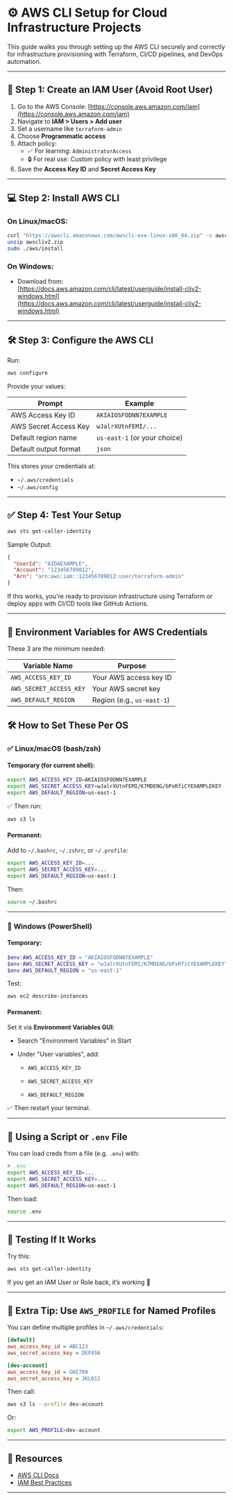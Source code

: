 # ⚙️ AWS CLI Setup for Cloud Infrastructure Projects

This guide walks you through setting up the AWS CLI securely and correctly for infrastructure provisioning with Terraform, CI/CD pipelines, and DevOps automation.

---

## 🔐 Step 1: Create an IAM User (Avoid Root User)

1. Go to the AWS Console: [https://console.aws.amazon.com/iam](https://console.aws.amazon.com/iam)
2. Navigate to **IAM > Users > Add user**
3. Set a username like `terraform-admin`
4. Choose **Programmatic access**
5. Attach policy:  
   - ✅ For learning: `AdministratorAccess`  
   - 🔒 For real use: Custom policy with least privilege
6. Save the **Access Key ID** and **Secret Access Key**

---

## 💻 Step 2: Install AWS CLI

### On Linux/macOS:
```bash
curl "https://awscli.amazonaws.com/awscli-exe-linux-x86_64.zip" -o awscliv2.zip
unzip awscliv2.zip
sudo ./aws/install
```

### On Windows:
- Download from: [https://docs.aws.amazon.com/cli/latest/userguide/install-cliv2-windows.html](https://docs.aws.amazon.com/cli/latest/userguide/install-cliv2-windows.html)

---

## 🛠️ Step 3: Configure the AWS CLI

Run:
```bash
aws configure
```

Provide your values:

| Prompt                | Example                      |
| --------------------- | ---------------------------- |
| AWS Access Key ID     | `AKIAIOSFODNN7EXAMPLE`       |
| AWS Secret Access Key | `wJalrXUtnFEMI/...`          |
| Default region name   | `us-east-1` (or your choice) |
| Default output format | `json`                       |

This stores your credentials at:
- `~/.aws/credentials`
- `~/.aws/config`

---

## ✅ Step 4: Test Your Setup

```bash
aws sts get-caller-identity
```

Sample Output:
```json
{
  "UserId": "AIDAEXAMPLE",
  "Account": "123456789012",
  "Arn": "arn:aws:iam::123456789012:user/terraform-admin"
}
```

If this works, you're ready to provision infrastructure using Terraform or deploy apps with CI/CD tools like GitHub Actions.

---

## 🔐 **Environment Variables for AWS Credentials**

These 3 are the minimum needed:

| Variable Name           | Purpose                    |
| ----------------------- | -------------------------- |
| `AWS_ACCESS_KEY_ID`     | Your AWS access key ID     |
| `AWS_SECRET_ACCESS_KEY` | Your AWS secret key        |
| `AWS_DEFAULT_REGION`    | Region (e.g., `us-east-1`) |


## 🛠️ **How to Set These Per OS**

### ✅ **Linux/macOS (bash/zsh)**

#### Temporary (for current shell):

```bash
export AWS_ACCESS_KEY_ID=AKIAIOSFODNN7EXAMPLE
export AWS_SECRET_ACCESS_KEY=wJalrXUtnFEMI/K7MDENG/bPxRfiCYEXAMPLEKEY
export AWS_DEFAULT_REGION=us-east-1
```

✅ Then run:

```bash
aws s3 ls
```

#### Permanent:

Add to `~/.bashrc`, `~/.zshrc`, or `~/.profile`:

```bash
export AWS_ACCESS_KEY_ID=...
export AWS_SECRET_ACCESS_KEY=...
export AWS_DEFAULT_REGION=us-east-1
```

Then:

```bash
source ~/.bashrc
```

---

### 🫯 **Windows (PowerShell)**

#### Temporary:

```powershell
$env:AWS_ACCESS_KEY_ID = "AKIAIOSFODNN7EXAMPLE"
$env:AWS_SECRET_ACCESS_KEY = "wJalrXUtnFEMI/K7MDENG/bPxRfiCYEXAMPLEKEY"
$env:AWS_DEFAULT_REGION = "us-east-1"
```

Test:

```powershell
aws ec2 describe-instances
```

#### Permanent:

Set it via **Environment Variables GUI**:

- Search "Environment Variables" in Start
    
- Under "User variables", add:
    
    - `AWS_ACCESS_KEY_ID`
        
    - `AWS_SECRET_ACCESS_KEY`
        
    - `AWS_DEFAULT_REGION`

✅ Then restart your terminal.

---

## 🔧 **Using a Script or `.env` File**

You can load creds from a file (e.g. `.env`) with:

```bash
# .env
export AWS_ACCESS_KEY_ID=...
export AWS_SECRET_ACCESS_KEY=...
export AWS_DEFAULT_REGION=us-east-1
```

Then load:

```bash
source .env
```

---

## 🧲 Testing If It Works

Try this:

```bash
aws sts get-caller-identity
```

If you get an IAM User or Role back, it’s working 💪

---

## 🔐 Extra Tip: Use `AWS_PROFILE` for Named Profiles

You can define multiple profiles in `~/.aws/credentials`:

```ini
[default]
aws_access_key_id = ABC123
aws_secret_access_key = DEF456

[dev-account]
aws_access_key_id = GHI789
aws_secret_access_key = JKL012
```

Then call:

```bash
aws s3 ls --profile dev-account
```

Or:

```bash
export AWS_PROFILE=dev-account
```

---

## 🔗 Resources

- [AWS CLI Docs](https://docs.aws.amazon.com/cli/latest/userguide/)
- [IAM Best Practices](https://docs.aws.amazon.com/IAM/latest/UserGuide/best-practices.html)

---
